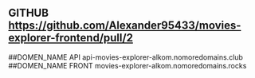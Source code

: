 ## GITHUB https://github.com/Alexander95433/movies-explorer-frontend/pull/2  
##DOMEN_NAME API     api-movies-explorer-alkom.nomoredomains.club  
##DOMEN_NAME FRONT   movies-explorer-alkom.nomoredomains.rocks  
